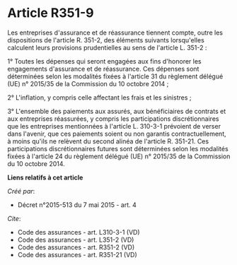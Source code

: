 # Article R351-9

Les entreprises d'assurance et de réassurance tiennent compte, outre les dispositions de l'article R. 351-2, des éléments
suivants lorsqu'elles calculent leurs provisions prudentielles au sens de l'article L. 351-2 : 

1° Toutes les dépenses qui seront engagées aux fins d'honorer les engagements d'assurance et de réassurance. Ces dépenses
sont déterminées selon les modalités fixées à l'article 31 du règlement délégué (UE) n° 2015/35 de la Commission du 10
octobre 2014 ; 

2° L'inflation, y compris celle affectant les frais et les sinistres ; 

3° L'ensemble des paiements aux assurés, aux bénéficiaires de contrats et aux entreprises réassurées, y compris les
participations discrétionnaires que les entreprises mentionnées à l'article L. 310-3-1 prévoient de verser dans l'avenir, que
ces paiements soient ou non garantis contractuellement, à moins qu'ils ne relèvent du second alinéa de l'article R. 351-21.
Ces participations discrétionnaires futures sont déterminées selon les modalités fixées à l'article 24 du règlement délégué
(UE) n° 2015/35 de la Commission du 10 octobre 2014.

**Liens relatifs à cet article**

_Créé par_:

  - Décret n°2015-513 du 7 mai 2015 - art. 4

_Cite_:

  - Code des assurances - art. L310-3-1 (VD)
  - Code des assurances - art. L351-2 (VD)
  - Code des assurances - art. R351-2 (VD)
  - Code des assurances - art. R351-21 (VD)
